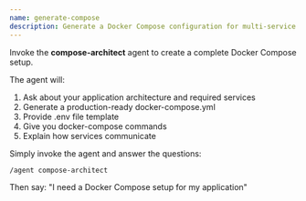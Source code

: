```yaml
---
name: generate-compose
description: Generate a Docker Compose configuration for multi-service applications
---
```


Invoke the **compose-architect** agent to create a complete Docker Compose setup.

The agent will:
1. Ask about your application architecture and required services
2. Generate a production-ready docker-compose.yml
3. Provide .env file template
4. Give you docker-compose commands
5. Explain how services communicate

Simply invoke the agent and answer the questions:
```
/agent compose-architect
```

Then say: "I need a Docker Compose setup for my application"
